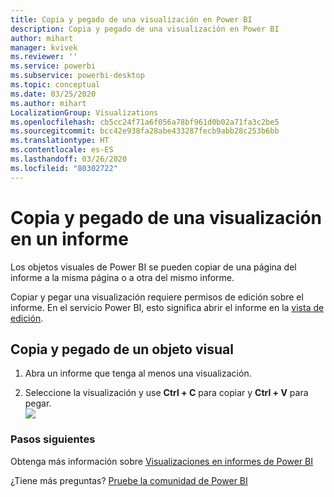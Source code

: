 ```yaml
---
title: Copia y pegado de una visualización en Power BI
description: Copia y pegado de una visualización en Power BI
author: mihart
manager: kvivek
ms.reviewer: ''
ms.service: powerbi
ms.subservice: powerbi-desktop
ms.topic: conceptual
ms.date: 03/25/2020
ms.author: mihart
LocalizationGroup: Visualizations
ms.openlocfilehash: cb5cc24f71a6f056a78bf961d0b02a71fa3c2be5
ms.sourcegitcommit: bcc42e938fa28abe433287fecb9abb28c253b6bb
ms.translationtype: HT
ms.contentlocale: es-ES
ms.lasthandoff: 03/26/2020
ms.locfileid: "80302722"
---
```

# <a name="copy-and-paste-a-visualization-in-a-report"></a>Copia y pegado de una visualización en un informe

Los objetos visuales de Power BI se pueden copiar de una página del informe a la misma página o a otra del mismo informe. 

Copiar y pegar una visualización requiere permisos de edición sobre el informe. En el servicio Power BI, esto significa abrir el informe en la [vista de edición](../consumer/end-user-reading-view.md).

## <a name="copy-and-paste-a-visual"></a>Copia y pegado de un objeto visual

1. Abra un informe que tenga al menos una visualización.  

2. Seleccione la visualización y use **Ctrl + C** para copiar y **Ctrl + V** para pegar.  
   ![](media/power-bi-visualization-copy-paste/copypasteviznew.gif)

### <a name="next-steps"></a>Pasos siguientes
Obtenga más información sobre [Visualizaciones en informes de Power BI](power-bi-report-visualizations.md)

¿Tiene más preguntas? [Pruebe la comunidad de Power BI](http://community.powerbi.com/)

